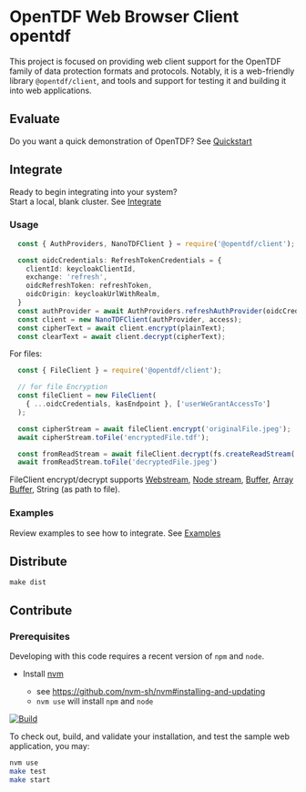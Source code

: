 # OpenTDF Web Browser Client opentdf

This project is focused on providing web client support for the OpenTDF family of data protection formats and protocols. Notably, it is a web-friendly library `@opentdf/client`, and tools and support for testing it and building it into web applications.

## Evaluate

Do you want a quick demonstration of OpenTDF? See [Quickstart](https://github.com/opentdf/opentdf/tree/main/quickstart#readme)

## Integrate

Ready to begin integrating into your system?  
Start a local, blank cluster. See [Integrate](https://github.com/opentdf/opentdf/tree/main/quickstart#readme)

### Usage

```typescript
  const { AuthProviders, NanoTDFClient } = require('@opentdf/client');

  const oidcCredentials: RefreshTokenCredentials = {
    clientId: keycloakClientId,
    exchange: 'refresh',
    oidcRefreshToken: refreshToken,
    oidcOrigin: keycloakUrlWithRealm,
  }
  const authProvider = await AuthProviders.refreshAuthProvider(oidcCredentials);
  const client = new NanoTDFClient(authProvider, access);
  const cipherText = await client.encrypt(plainText);
  const clearText = await client.decrypt(cipherText);
```
For files:
```typescript
  const { FileClient } = require('@opentdf/client');

  // for file Encryption
  const fileClient = new FileClient(
    { ...oidcCredentials, kasEndpoint }, ['userWeGrantAccessTo']
  );

  const cipherStream = await fileClient.encrypt('originalFile.jpeg');
  await cipherStream.toFile('encryptedFile.tdf');

  const fromReadStream = await fileClient.decrypt(fs.createReadStream('encryptedFile.tdf'));
  await fromReadStream.toFile('decryptedFile.jpeg')
```

FileClient encrypt/decrypt supports [Webstream](https://streams.spec.whatwg.org/#rs-model),
[Node stream](https://nodejs.org/api/stream.html#readable-streams),
[Buffer](https://nodejs.org/dist/latest-v18.x/docs/api/buffer.html),
[Array Buffer](https://developer.mozilla.org/en-US/docs/Web/JavaScript/Reference/Global_Objects/ArrayBuffer),
String (as path to file).
### Examples

Review examples to see how to integrate. See [Examples](https://github.com/opentdf/opentdf/tree/main/examples)

## Distribute

```shell
make dist
```

## Contribute

### Prerequisites

Developing with this code requires a recent version of `npm` and `node`.

- Install [nvm](https://github.com/nvm-sh/nvm#readme)

    - see https://github.com/nvm-sh/nvm#installing-and-updating
    - `nvm use` will install `npm` and `node`

[![Build](https://github.com/opentdf/client-web/actions/workflows/build.yaml/badge.svg)](https://github.com/opentdf/client-web/actions/workflows/build.yaml)

To check out, build, and validate your installation, and test the sample web application, you may:

```sh
nvm use
make test
make start
```
